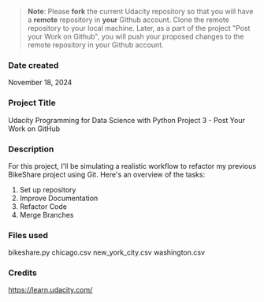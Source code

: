 >**Note**: Please **fork** the current Udacity repository so that you will have a **remote** repository in **your** Github account. Clone the remote repository to your local machine. Later, as a part of the project "Post your Work on Github", you will push your proposed changes to the remote repository in your Github account.

### Date created
November 18, 2024

### Project Title
Udacity Programming for Data Science with Python Project 3 - Post Your Work on GitHub
### Description
For this project, I'll  be simulating a realistic workflow to refactor my previous BikeShare project using Git. Here's an overview of the tasks:
1. Set up repository
2. Improve Documentation
3. Refactor Code
4. Merge Branches

### Files used
bikeshare.py
chicago.csv
new_york_city.csv
washington.csv

### Credits
https://learn.udacity.com/


